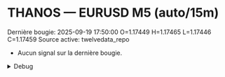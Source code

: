 # THANOS — EURUSD M5 (auto/15m)
Dernière bougie: 2025-09-19 17:50:00  O=1.17449  H=1.17465  L=1.17446  C=1.17459
Source active: twelvedata_repo

- Aucun signal sur la dernière bougie.

<details><summary>Debug</summary>

- TD_API_KEY manquant.

</details>